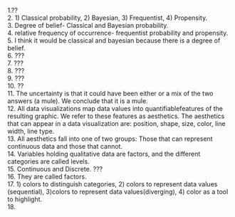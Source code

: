 1.??  
2. 1) Classical probability, 2) Bayesian, 3) Frequentist, 4) Propensity.  
3. Degree of belief- Classical and Bayesian probability.  
4. relative frequency of occurrence- frequentist probability and propensity.  
5. I think it would be classical and bayesian because there is a degree of belief.  
6. ???  
7. ???  
8. ???   
9. ???  
10. ??  
11. The uncertainty is that it could have been either or a mix of the two answers (a mule). We conclude that it is a mule.  
12. All data visualizations map data values into quantifiablefeatures of the resulting graphic. We refer to these features as aesthetics. The aesthetics that can appear in a data visualization are: position, shape, size, color, line width, line type.  
13. All aesthetics fall into one of two groups: Those that can represent continuous data and those that cannot.  
14. Variables holding qualitative data are factors, and the different categories are called levels.    
15. Continuous and Discrete. ???  
16. They are called factors.  
17. 1) colors to distinguish categories, 2) colors to represent data values (sequential), 3)colors to represent data values(diverging), 4) color as a tool to highlight.  
18. 


